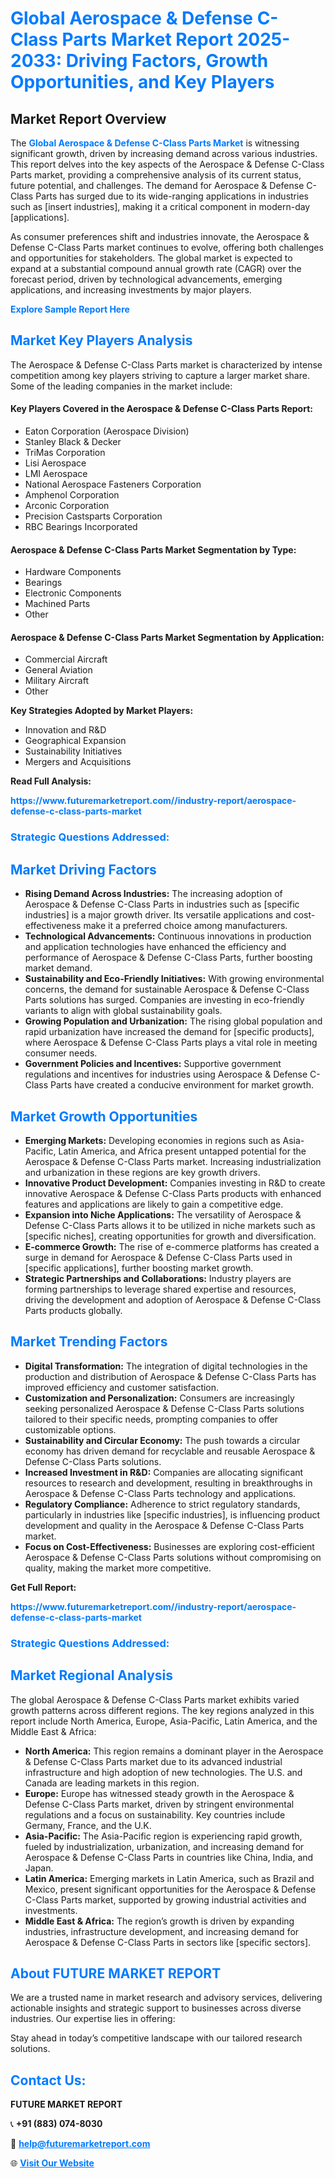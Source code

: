 <h1 style="color: #007BFF;">Global Aerospace & Defense C-Class Parts Market Report 2025-2033: Driving Factors, Growth Opportunities, and Key Players</h1>

<section id="overview">
<h2>Market Report Overview</h2>
<p>The <a href="https://www.futuremarketreport.com//industry-report/aerospace-defense-c-class-parts-market" style="color: #007BFF; text-decoration: none;"><strong>Global Aerospace & Defense C-Class Parts Market</strong></a> is witnessing significant growth, driven by increasing demand across various industries. This report delves into the key aspects of the Aerospace & Defense C-Class Parts market, providing a comprehensive analysis of its current status, future potential, and challenges. The demand for Aerospace & Defense C-Class Parts has surged due to its wide-ranging applications in industries such as [insert industries], making it a critical component in modern-day [applications].</p>
<p>As consumer preferences shift and industries innovate, the Aerospace & Defense C-Class Parts market continues to evolve, offering both challenges and opportunities for stakeholders. The global market is expected to expand at a substantial compound annual growth rate (CAGR) over the forecast period, driven by technological advancements, emerging applications, and increasing investments by major players.</p>
</section>

<section id="overview">
<p><a href="https://www.futuremarketreport.com//request-sample/reportId=89414" style="color: #007BFF; text-decoration: none;"><strong>Explore Sample Report Here</strong></a></p>
</section>

<section id="key-players">
<h2 style="color: #007BFF;">Market Key Players Analysis</h2>
<p>The Aerospace & Defense C-Class Parts market is characterized by intense competition among key players striving to capture a larger market share. Some of the leading companies in the market include:</p>
<h4>Key Players Covered in the Aerospace & Defense C-Class Parts Report:</h4>
<ul><li>Eaton Corporation (Aerospace Division)</li><li>Stanley Black &amp; Decker</li><li>TriMas Corporation</li><li>Lisi Aerospace</li><li>LMI Aerospace</li><li>National Aerospace Fasteners Corporation</li><li>Amphenol Corporation</li><li>Arconic Corporation</li><li>Precision Castsparts Corporation</li><li>RBC Bearings Incorporated</li></ul>
<h4>Aerospace & Defense C-Class Parts Market Segmentation by Type:</h4>
<ul><li>Hardware Components</li><li>Bearings</li><li>Electronic Components</li><li>Machined Parts</li><li>Other</li></ul>

<h4>Aerospace & Defense C-Class Parts Market Segmentation by Application:</h4>
<ul><li>Commercial Aircraft</li><li>General Aviation</li><li>Military Aircraft</li><li>Other</li></ul>
<p><strong>Key Strategies Adopted by Market Players:</strong></p>
<ul>
<li>Innovation and R&D</li>
<li>Geographical Expansion</li>
<li>Sustainability Initiatives</li>
<li>Mergers and Acquisitions</li>
</ul>
</section>

<section>
<p><strong>Read Full Analysis: </strong></p><a href="https://www.futuremarketreport.com//industry-report/aerospace-defense-c-class-parts-market" style="color: #007BFF; text-decoration: none;"><strong>https://www.futuremarketreport.com//industry-report/aerospace-defense-c-class-parts-market</strong></a>
<h3 style="color: #007BFF;">Strategic Questions Addressed:</h3>
</section>

<section id="driving-factors">
<h2 style="color: #007BFF;">Market Driving Factors</h2>
<ul>
<li><strong>Rising Demand Across Industries:</strong> The increasing adoption of Aerospace & Defense C-Class Parts in industries such as [specific industries] is a major growth driver. Its versatile applications and cost-effectiveness make it a preferred choice among manufacturers.</li>
<li><strong>Technological Advancements:</strong> Continuous innovations in production and application technologies have enhanced the efficiency and performance of Aerospace & Defense C-Class Parts, further boosting market demand.</li>
<li><strong>Sustainability and Eco-Friendly Initiatives:</strong> With growing environmental concerns, the demand for sustainable Aerospace & Defense C-Class Parts solutions has surged. Companies are investing in eco-friendly variants to align with global sustainability goals.</li>
<li><strong>Growing Population and Urbanization:</strong> The rising global population and rapid urbanization have increased the demand for [specific products], where Aerospace & Defense C-Class Parts plays a vital role in meeting consumer needs.</li>
<li><strong>Government Policies and Incentives:</strong> Supportive government regulations and incentives for industries using Aerospace & Defense C-Class Parts have created a conducive environment for market growth.</li>
</ul>
</section>

<section id="growth-opportunities">
<h2 style="color: #007BFF;">Market Growth Opportunities</h2>
<ul>
<li><strong>Emerging Markets:</strong> Developing economies in regions such as Asia-Pacific, Latin America, and Africa present untapped potential for the Aerospace & Defense C-Class Parts market. Increasing industrialization and urbanization in these regions are key growth drivers.</li>
<li><strong>Innovative Product Development:</strong> Companies investing in R&D to create innovative Aerospace & Defense C-Class Parts products with enhanced features and applications are likely to gain a competitive edge.</li>
<li><strong>Expansion into Niche Applications:</strong> The versatility of Aerospace & Defense C-Class Parts allows it to be utilized in niche markets such as [specific niches], creating opportunities for growth and diversification.</li>
<li><strong>E-commerce Growth:</strong> The rise of e-commerce platforms has created a surge in demand for Aerospace & Defense C-Class Parts used in [specific applications], further boosting market growth.</li>
<li><strong>Strategic Partnerships and Collaborations:</strong> Industry players are forming partnerships to leverage shared expertise and resources, driving the development and adoption of Aerospace & Defense C-Class Parts products globally.</li>
</ul>
</section>

<section id="trending-factors">
<h2 style="color: #007BFF;">Market Trending Factors</h2>
<ul>
<li><strong>Digital Transformation:</strong> The integration of digital technologies in the production and distribution of Aerospace & Defense C-Class Parts has improved efficiency and customer satisfaction.</li>
<li><strong>Customization and Personalization:</strong> Consumers are increasingly seeking personalized Aerospace & Defense C-Class Parts solutions tailored to their specific needs, prompting companies to offer customizable options.</li>
<li><strong>Sustainability and Circular Economy:</strong> The push towards a circular economy has driven demand for recyclable and reusable Aerospace & Defense C-Class Parts solutions.</li>
<li><strong>Increased Investment in R&D:</strong> Companies are allocating significant resources to research and development, resulting in breakthroughs in Aerospace & Defense C-Class Parts technology and applications.</li>
<li><strong>Regulatory Compliance:</strong> Adherence to strict regulatory standards, particularly in industries like [specific industries], is influencing product development and quality in the Aerospace & Defense C-Class Parts market.</li>
<li><strong>Focus on Cost-Effectiveness:</strong> Businesses are exploring cost-efficient Aerospace & Defense C-Class Parts solutions without compromising on quality, making the market more competitive.</li>
</ul>
</section>

<section>
<p><strong>Get Full Report: </strong></p><a href="https://www.futuremarketreport.com//industry-report/aerospace-defense-c-class-parts-market" style="color: #007BFF; text-decoration: none;"><strong>https://www.futuremarketreport.com//industry-report/aerospace-defense-c-class-parts-market</strong></a>
<h3 style="color: #007BFF;">Strategic Questions Addressed:</h3>
</section>


<section id="regional-analysis">
<h2 style="color: #007BFF;">Market Regional Analysis</h2>
<p>The global Aerospace & Defense C-Class Parts market exhibits varied growth patterns across different regions. The key regions analyzed in this report include North America, Europe, Asia-Pacific, Latin America, and the Middle East & Africa:</p>
<ul>
<li><strong>North America:</strong> This region remains a dominant player in the Aerospace & Defense C-Class Parts market due to its advanced industrial infrastructure and high adoption of new technologies. The U.S. and Canada are leading markets in this region.</li>
<li><strong>Europe:</strong> Europe has witnessed steady growth in the Aerospace & Defense C-Class Parts market, driven by stringent environmental regulations and a focus on sustainability. Key countries include Germany, France, and the U.K.</li>
<li><strong>Asia-Pacific:</strong> The Asia-Pacific region is experiencing rapid growth, fueled by industrialization, urbanization, and increasing demand for Aerospace & Defense C-Class Parts in countries like China, India, and Japan.</li>
<li><strong>Latin America:</strong> Emerging markets in Latin America, such as Brazil and Mexico, present significant opportunities for the Aerospace & Defense C-Class Parts market, supported by growing industrial activities and investments.</li>
<li><strong>Middle East & Africa:</strong> The region’s growth is driven by expanding industries, infrastructure development, and increasing demand for Aerospace & Defense C-Class Parts in sectors like [specific sectors].</li>
</ul>
</section>

<footer>
<h2 style="color: #007BFF;">About FUTURE MARKET REPORT</h2>
<p>We are a trusted name in market research and advisory services, delivering actionable insights and strategic support to businesses across diverse industries. Our expertise lies in offering:</p>

<p>Stay ahead in today’s competitive landscape with our tailored research solutions.</p>

<h2 style="color: #007BFF;">Contact Us:</h2>
<p><strong>FUTURE MARKET REPORT</strong></p>
<p>📞 <strong>+91 (883) 074-8030</strong></p>
<p>📧 <strong><a href="mailto:help@futuremarketreport.com" style="color: #007BFF;">help@futuremarketreport.com</a></strong></p>
<p>🌐 <strong><a href="https://www.futuremarketreport.com/" style="color: #007BFF;">Visit Our Website</a></strong></p>
</footer>